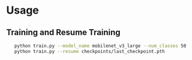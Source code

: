 # Usage
## Training and Resume Training
```bash
   python train.py --model_name mobilenet_v3_large --num_classes 50
   python train.py --resume checkpoints/last_checkpoint.pth
```